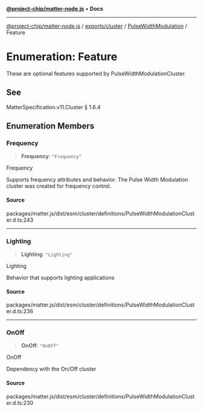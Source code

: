 [**@project-chip/matter-node.js**](../../../../../README.md) • **Docs**

***

[@project-chip/matter-node.js](../../../../../modules.md) / [exports/cluster](../../../README.md) / [PulseWidthModulation](../README.md) / Feature

# Enumeration: Feature

These are optional features supported by PulseWidthModulationCluster.

## See

MatterSpecification.v11.Cluster § 1.6.4

## Enumeration Members

### Frequency

> **Frequency**: `"Frequency"`

Frequency

Supports frequency attributes and behavior. The Pulse Width Modulation cluster was created for frequency
control.

#### Source

packages/matter.js/dist/esm/cluster/definitions/PulseWidthModulationCluster.d.ts:243

***

### Lighting

> **Lighting**: `"Lighting"`

Lighting

Behavior that supports lighting applications

#### Source

packages/matter.js/dist/esm/cluster/definitions/PulseWidthModulationCluster.d.ts:236

***

### OnOff

> **OnOff**: `"OnOff"`

OnOff

Dependency with the On/Off cluster

#### Source

packages/matter.js/dist/esm/cluster/definitions/PulseWidthModulationCluster.d.ts:230
